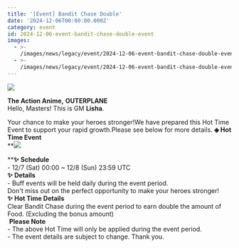 ```yaml
---
title: '[Event] Bandit Chase Double'
date: '2024-12-06T00:00:00.000Z'
category: event
id: 2024-12-06-event-bandit-chase-double-event
images:
  - >-
    /images/news/legacy/event/2024-12-06-event-bandit-chase-double-event/6c42148b8c1d4cabad33dfc28815213e.webp
  - >-
    /images/news/legacy/event/2024-12-06-event-bandit-chase-double-event/8c0714c660d941ec8e9a4837af096290.webp
---
```


![](/images/news/legacy/event/2024-12-06-event-bandit-chase-double-event/6c42148b8c1d4cabad33dfc28815213e.webp)  

**The Action Anime,** **OUTERPLANE**  
Hello, Masters! This is GM **Lisha**.  
  
Your chance to make your heroes stronger!We have prepared this Hot Time Event to support your rapid growth.Please see below for more details. **◈ Hot Time Event**  
**![](/images/news/legacy/event/2024-12-06-event-bandit-chase-double-event/8c0714c660d941ec8e9a4837af096290.webp)  
  
****✨** **Schedule**  
\- 12/7 (Sat) 00:00 ~ 12/8 (Sun) 23:59 UTC  
**✨** **Details**  
\- Buff events will be held daily during the event period.  
Don't miss out on the perfect opportunity to make your heroes stronger!**✨** **Hot Time Details**  
Clear Bandit Chase during the event period to earn double the amount of Food. (Excluding the bonus amount)  
 **Please Note**  
\- The above Hot Time will only be applied during the event period.  
\- The event details are subject to change. Thank you.
